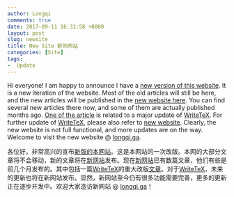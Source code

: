```yaml
---
author: Longqi
comments: true
date: 2017-09-11 16:31:58 +0800
layout: post
slug: newsite
title: New Site 新的网站
categories: [Site]
tags:
-  Update
---
```


Hi everyone! I am happy to announce I have a [new version of this website](//longqi.ga). It is a new iteration of the website. Most of the old articles will still be here, and the new articles will be published in the [new website here](//longqi.ga). You can find several new articles there now, and some of them are actually published months ago. [One of the article](//longqi.ga/writetex/writetex-1.6.1/) is related to a major update of [WriteTeX](//writetex.tk). For further update of [WriteTeX](//writetex.tk), please also refer to [new website](//longqi.ga). Clearly, the new website is not full functional, and more updates are on the way. Welcome to visit the new website @ [longqi.ga](//longqi.ga).


各位好，非常高兴的宣布[新版的本网站](//longqi.ga)。这是本网站的一次改版。本网的大部分文章将不会移动，新的文章将在[新网站](//longqi.ga)发布。现在[新网站](//longqi.ga)已有数篇文章，他们有些是前几个月发布的。其中包括一篇[WriteTeX](//writetex.tk)的重大改版[文章](//longqi.ga/writetex/writetex-1.6.1/)。对于[WriteTeX](//writetex.tk)，未来的更新也将在新网站发布。显然，新网站至今仍有很多功能需要完善，更多的更新正在逐步开发中。欢迎大家造访新网站 @ [longqi.ga](//longqi.ga)！
